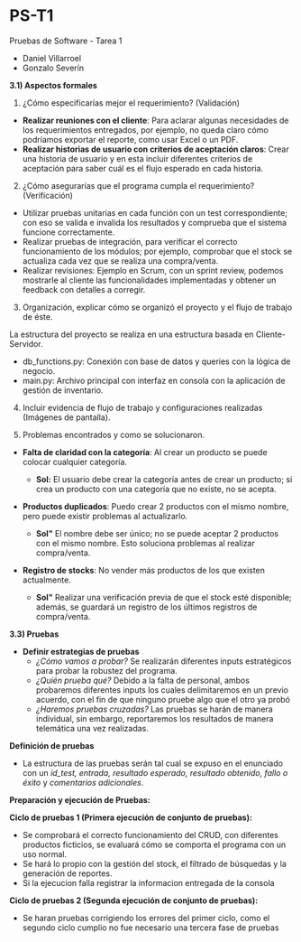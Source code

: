 # PS-T1
Pruebas de Software - Tarea 1

- Daniel Villarroel
- Gonzalo Severín

**3.1) Aspectos formales**

1. ¿Cómo especificarías mejor el requerimiento? (Validación)

- **Realizar reuniones con el cliente**: Para aclarar algunas necesidades de los requerimientos entregados, por ejemplo, no queda claro cómo podríamos exportar el reporte, como usar Excel o un PDF.
- **Realizar historias de usuario con criterios de aceptación claros**: Crear una historia de usuario y en esta incluir diferentes criterios de aceptación para saber cuál es el flujo esperado en cada historia.

  
2. ¿Cómo asegurarías que el programa cumpla el requerimiento? (Verificación)

- Utilizar pruebas unitarias en cada función con un test correspondiente; con eso se valida e invalida los resultados y comprueba que el sistema funcione correctamente.
- Realizar pruebas de integración, para verificar el correcto funcionamiento de los módulos; por ejemplo, comprobar que el stock se actualiza cada vez que se realiza una compra/venta.
- Realizar revisiones: Ejemplo en Scrum, con un sprint review, podemos mostrarle al cliente las funcionalidades implementadas y obtener un feedback con detalles a corregir.


3. Organización, explicar cómo se organizó el proyecto y el flujo de trabajo de éste.

La estructura del proyecto se realiza en una estructura basada en Cliente-Servidor.
- db_functions.py: Conexión con base de datos y queries con la lógica de negocio.
- main.py: Archivo principal con interfaz en consola con la aplicación de gestión de inventario.

4. Incluir evidencia de flujo de trabajo y configuraciones realizadas (Imágenes de pantalla).


5. Problemas encontrados y como se solucionaron.
- **Falta de claridad con la categoría**: Al crear un producto se puede colocar cualquier categoría.
  - **Sol:** El usuario debe crear la categoría antes de crear un producto; si crea un producto con una categoría que no existe, no se acepta.

- **Productos duplicados**: Puedo crear 2 productos con el mismo nombre, pero puede existir problemas al actualizarlo.
  - **Sol"** El nombre debe ser único; no se puede aceptar 2 productos con el mismo nombre. Esto soluciona problemas al realizar compra/venta.

- **Registro de stocks**: No vender más productos de los que existen actualmente.
  - **Sol"** Realizar una verificación previa de que el stock esté disponible; además, se guardará un registro de los últimos registros de compra/venta.

**3.3) Pruebas**

- **Definir estrategias de pruebas**
  - *¿Cómo vamos a probar?* Se realizarán diferentes inputs estratégicos para probar la robustez del programa.
  - *¿Quién prueba qué?* Debido a la falta de personal, ambos probaremos diferentes inputs los cuales delimitaremos en un previo acuerdo, con el fin de que ninguno pruebe algo que el otro ya probó
  - *¿Haremos pruebas cruzadas?* Las pruebas se harán de manera individual, sin embargo, reportaremos los resultados de manera telemática una vez realizadas.

**Definición de pruebas**
  -  La estructura de las pruebas serán tal cual se expuso en el enunciado con un *id_test, entrada, resultado esperado, resultado obtenido, fallo o éxito* y *comentarios adicionales*.

**Preparación y ejecución de Pruebas:**

**Ciclo de pruebas 1 (Primera ejecución de conjunto de pruebas):**
  - Se comprobará el correcto funcionamiento  del CRUD, con diferentes productos ficticios, se evaluará cómo se comporta el programa con un uso normal.
  - Se hará lo propio con la gestión del stock, el filtrado de búsquedas y la generación de reportes.
  - Si la ejecucion falla registrar la informacion entregada de la consola

**Ciclo de pruebas 2 (Segunda ejecución de conjunto de pruebas):**
  - Se haran pruebas corrigiendo los errores del primer ciclo, como el segundo ciclo cumplio no fue necesario una tercera fase de pruebas
